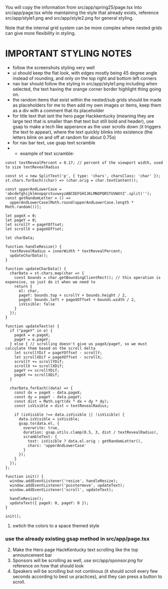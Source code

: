 You will copy the information from src/app/spring25/page.tsx into src/app/page.tsx while maintaining the style that already exists, reference src/app/style1.png and src/app/style2.png for general styling.

Note that the internal grid system can be more complex where nested grids can give more flexibility in styling.

# IMPORTANT STYLING NOTES
- follow the screenshots styling very well
- ui should keep the flat look, with edges mostly being 45 degree angle instead of rounding, and only on the top right and bottom left corners
- nav bar should follow the styling in src/app/style1.png including when selected, the text having the orange corner border highlight thing going on.
- the random items that exist within the nested/sub grids should be made as placeholders for me to then add my own images or items, keep them as a div with a comment that its placeholder
- for title text that isnt the hero page Hackkentucky (meaning they are large text that is smaller than that text but still bold and header), use gsap to make a tech like apperance as the user scrolls down (it triggers the text to appear), where the text quickly blinks into existence (the letters blink on and off at random for about 0.75s)
- for nav bar text, use gsap text scramble
- - example of text scramble:
``` let textRevealRadius = 100;
const textRevealPercent = 0.17; // percent of the viewport width, used to size textRevealRadius

const st = new SplitText('p', { type: 'chars', charsClass: 'char' });
st.chars.forEach((char) => (char.orig = char.textContent));

const upperAndLowerCase = 'abcdefghijklmnopqrstuvwxyzABCDEFGHIJKLMNOPQRSTUVWXYZ'.split('');
const getRandomLetter = () =>
  upperAndLowerCase[Math.round(upperAndLowerCase.length * Math.random())];

let pageX = 0;
let pageY = 0;
let scrollY = pageYOffset;
let scrollX = pageXOffset;

let charData;

function handleResize() {
  textRevealRadius = innerWidth * textRevealPercent;
  updateCharData();
}

function updateCharData() {
  charData = st.chars.map(char => {
    const bounds = char.getBoundingClientRect(); // this operation is expensive, so just do it when we need to
    return {
      el: char,
      pageY: bounds.top + scrollY + bounds.height / 2,
      pageX: bounds.left + pageXOffset + bounds.width / 2,
      isVisible: false
    }
  });
}

function updateText(e) {
  if ("pageY" in e) {
    pageX = e.pageX;
    pageY = e.pageY;
  } else { // scrolling doesn't give us pageX/pageY, so we must calculate them based on the scroll delta
    let scrollYDif = pageYOffset - scrollY;
    let scrollXDif = pageXOffset - scrollX;
    scrollY += scrollYDif;
    scrollX += scrollXDif;
    pageY += scrollYDif;
    pageX += scrollXDif;
  }
  
  charData.forEach((data) => {
    const dx = pageX - data.pageX;
    const dy = pageY - data.pageY;
    const dist = Math.sqrt(dx * dx + dy * dy);
    const isVisible = dist < textRevealRadius;
    
    if (isVisible !== data.isVisible || !isVisible) {
      data.isVisible = isVisible;
      gsap.to(data.el, {
        overwrite: true,
        duration: gsap.utils.clamp(0.5, 3, dist / textRevealRadius),
        scrambleText: {
          text: isVisible ? data.el.orig : getRandomLetter(),
          chars: 'upperAndLowerCase'
        }
      });
    }
  });
};

function init() {
  window.addEventListener('resize', handleResize);
  window.addEventListener('pointermove', updateText);
  window.addEventListener('scroll', updateText);
  
  handleResize();
  updateText({ pageX: 0, pageY: 0 });
}

init();
```

1. swtich the colors to a space themed style

### use the already existing gsap method in src/app/page.tsx
2. Make the Hero page HackKentucky text scrolling like the top announcement bar
3. Sponsors will be scrolling as well, use src/app/sponsor.png for reference on how that should look
4. Speakers will be scrolling but not continous (it should scroll every few seconds according to best ux practices), and they can press a button to scroll.